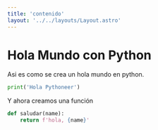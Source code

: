 ```yaml
---
title: 'contenido'
layout: '../../layouts/Layout.astro'
---
```


# Hola Mundo con Python

Asi es como se crea un hola mundo en python.

```py
print('Hola Pythoneer')
```
Y ahora creamos una función
```py
def saludar(name):
    return f'hola, {name}'
```
